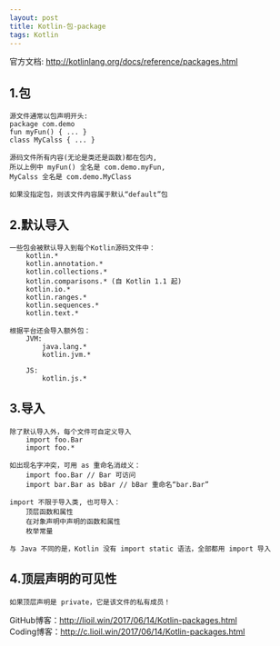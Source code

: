 ```yaml
---
layout: post
title: Kotlin-包-package
tags: Kotlin
---
```

官方文档: http://kotlinlang.org/docs/reference/packages.html

## 1.包
    源文件通常以包声明开头:
    package com.demo
    fun myFun() { ... }
    class MyCalss { ... }

    源码文件所有内容(无论是类还是函数)都在包内,
    所以上例中 myFun() 全名是 com.demo.myFun,
    MyCalss 全名是 com.demo.MyClass

    如果没指定包，则该文件内容属于默认“default”包

## 2.默认导入
    一些包会被默认导入到每个Kotlin源码文件中：
        kotlin.*
        kotlin.annotation.*
        kotlin.collections.*
        kotlin.comparisons.* (自 Kotlin 1.1 起)
        kotlin.io.*
        kotlin.ranges.*
        kotlin.sequences.*
        kotlin.text.*

    根据平台还会导入额外包：
        JVM:
            java.lang.*
            kotlin.jvm.*

        JS:
            kotlin.js.*

## 3.导入
    除了默认导入外，每个文件可自定义导入   
        import foo.Bar
        import foo.*

    如出现名字冲突，可用 as 重命名消歧义：
        import foo.Bar // Bar 可访问
        import bar.Bar as bBar // bBar 重命名“bar.Bar”

    import 不限于导入类, 也可导入：
        顶层函数和属性
        在对象声明中声明的函数和属性
        枚举常量

    与 Java 不同的是，Kotlin 没有 import static 语法，全部都用 import 导入

## 4.顶层声明的可见性
    如果顶层声明是 private，它是该文件的私有成员！

GitHub博客：http://lioil.win/2017/06/14/Kotlin-packages.html   
Coding博客：http://c.lioil.win/2017/06/14/Kotlin-packages.html